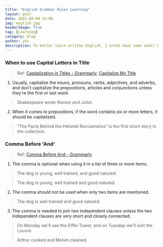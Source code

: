 ```yaml
---
title: "English Grammar Rules Learning"
layout: post
date: 2021-08-09 15:00
img: english.jpg
headerImage: True
tag: [Learning]
category: blog
author: ykx
description: To better learn written English, I wrote down some small but important English grammar rules.
---
```


### When to use Capital Letters in Title

> Ref: 
> [Capitalization in Titles - Grammarly](https://www.grammarly.com/blog/capitalization-in-the-titles/?&utm_source=google&utm_medium=cpc&utm_campaign=10273012991&utm_targetid=dsa-1233402314764&gclid=CjwKCAjwpMOIBhBAEiwAy5M6YAgDAKY2CWcaxC3umBKCIhF9UHHhEohvgsTL3YB1h8PxeytjaSu2vRoCABAQAvD_BwE&gclsrc=aw.ds), 
> [Capitalize My Title](https://capitalizemytitle.com/)

1. Usually, capitalize the nouns, pronouns, verbs, adjectives, and adverbs, and don't capitalize the prepositions, articles and conjunctions unless they're the first or last word.

> Shakespeare wrote *Romeo and Juliet*.

2. When it comes to prepositions, if the word contains six or more letters, it should be capitalized.

> "The Facts Behind the Helsinki Roccamatios" is the first short story in the collection.

### Comma Before 'And'

> Ref: 
> [Comma Before And - Grammarly](https://www.grammarly.com/blog/comma-before-and/?&utm_source=google&utm_medium=cpc&utm_campaign=10273012991&utm_targetid=dsa-1233402314764&gclid=CjwKCAjwpMOIBhBAEiwAy5M6YJ0OqN1kmvPZVqP_2msErUhIsGdo-7rpXrPGRrcLmLF53x5H3K66KRoC528QAvD_BwE&gclsrc=aw.ds)

1. The comma is optional when using it in a list of three or more items.

> The dog is young, well trained, and good natured.
> 
> The dog is young, well trained and good natured.

2. The comma should not be used when only two items are mentioned.

> The dog is well trained and good natured.

3. The comma is needed to join two independent clauses unless the two independent clauses are very short and closely connected.

> On Monday we'll see the Eiffel Tower, and on Tuesday we'll visit the Louvre.
> 
> Arthur cooked and Melvin cleaned.
